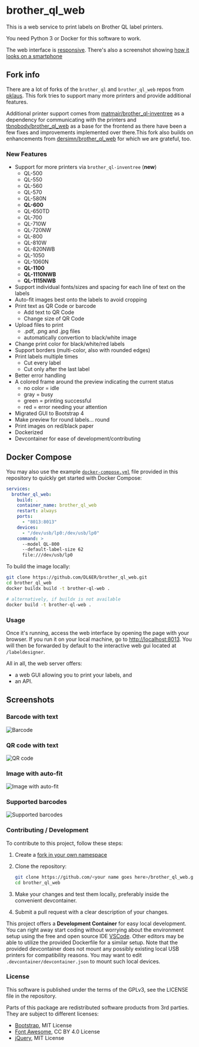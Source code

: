 # brother_ql_web

This is a web service to print labels on Brother QL label printers.

You need Python 3 or Docker for this software to work.

The web interface is [responsive](https://en.wikipedia.org/wiki/Responsive_web_design).
There's also a screenshot showing [how it looks on a smartphone](./screenshots/Label-Designer_Phone.png)

## Fork info

There are a lot of forks of the `brother_ql` and `brother_ql_web` repos from [pklaus](https://github.com/pklaus/brother_ql).
This fork tries to support many more printers and provide additional features.

Additional printer support comes from [matmair/brother_ql-inventree](https://github.com/matmair/brother_ql-inventree) as a dependency for communicating with the printers and [tbnobody/brother_ql_web](https://github.com/tbnobody/brother_ql_web) as a base for the frontend as there have been a few fixes and improvements implemented over there.This fork also builds on enhancements from [dersimn/brother_ql_web](https://github.com/dersimn/brother_ql_web) for which we are grateful, too.

### New Features

- Support for more printers via `brother_ql-inventree` (**new**)
    - QL-500
    - QL-550
    - QL-560
    - QL-570
    - QL-580N
    - **QL-600**
    - QL-650TD
    - QL-700
    - QL-710W
    - QL-720NW
    - QL-800
    - QL-810W
    - QL-820NWB
    - QL-1050
    - QL-1060N
    - **QL-1100**
    - **QL-1110NWB**
    - **QL-1115NWB**
-   Support individual fonts/sizes and spacing for each line of text on the labels
-   Auto-fit images best onto the labels to avoid cropping
-   Print text as QR Code or barcode
    -   Add text to QR Code
    -   Change size of QR Code
-   Upload files to print
    -   .pdf, .png and .jpg files
    -   automatically convertion to black/white image
-   Change print color for black/white/red labels
-   Support borders (multi-color, also with rounded edges)
-   Print labels multiple times
    -   Cut every label
    -   Cut only after the last label
- Better error handling
- A colored frame around the preview indicating the current status
    - no color = idle
    - gray = busy
    - green = printing successful
    - red = error needing your attention
-   Migrated GUI to Bootstrap 4
-   Make preview for round labels... round
-   Print images on red/black paper
-   Dockerized
-   Devcontainer for ease of development/contributing

## Docker Compose

You may also use the example [`docker-compose.yml`](./docker-compose.yml) file provided in this repository to quickly get started with Docker Compose:

``` yaml
services:
  brother_ql_web:
    build: .
    container_name: brother_ql_web
    restart: always
    ports:
      - "8013:8013"
    devices:
      - "/dev/usb/lp0:/dev/usb/lp0"
    command: >
      --model QL-800
      --default-label-size 62
      file:///dev/usb/lp0
```

To build the image locally:

```bash
git clone https://github.com/DL6ER/brother_ql_web.git
cd brother_ql_web
docker buildx build -t brother-ql-web .

# alternatively, if buildx is not available
docker build -t brother-ql-web .
```

### Usage

Once it's running, access the web interface by opening the page with your browser.
If you run it on your local machine, go to <http://localhost:8013>.
You will then be forwarded by default to the interactive web gui located at `/labeldesigner`.

All in all, the web server offers:

-   a web GUI allowing you to print your labels, and
-   an API.

## Screenshots

### Barcode with text

![Barcode](./screenshots/image1.png)

### QR code with text

![QR code](./screenshots/image2.png)

### Image with auto-fit

![Image with auto-fit](./screenshots/image3.png)

### Supported barcodes

![Supported barcodes](./screenshots/image4.png)

### Contributing / Development

To contribute to this project, follow these steps:

1. Create a [fork in your own namespace](https://github.com/DL6ER/brother_ql_web/fork)

2. Clone the repository:
   ```bash
   git clone https://github.com/<your name goes here>/brother_ql_web.git
   cd brother_ql_web
   ```

2. Make your changes and test them locally, preferably inside the convenient devcontainer.

3. Submit a pull request with a clear description of your changes.

This project offers a **Development Container** for easy local development. You can right away start coding without worrying about the environment setup using the free and open source IDE [VSCode](https://code.visualstudio.com/). Other editors may be able to utilize the provided Dockerfile for a similar setup. Note that the provided devcontainer does not mount any possibly existing local USB printers for compatibility reasons. You may want to edit `.devcontainer/devcontainer.json` to mount such local devices.

### License

This software is published under the terms of the GPLv3, see the LICENSE file in the repository.

Parts of this package are redistributed software products from 3rd parties. They are subject to different licenses:

-   [Bootstrap](https://github.com/twbs/bootstrap), MIT License
-   [Font Awesome](https://github.com/FortAwesome/Font-Awesome), CC BY 4.0 License
-   [jQuery](https://github.com/jquery/jquery), MIT License
